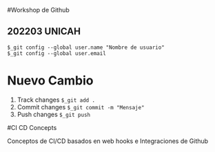 #Workshop de Github

## 202203 UNICAH

```
$_git config --global user.name "Nombre de usuario"
$_git config --global user.email 
```
# Nuevo Cambio

1) Track changes ```$_git add .```
2) Commit changes ```$_git commit -m "Mensaje"```
3) Push changes ```$_git push```

#CI CD Concepts

Conceptos de CI/CD basados en web hooks e Integraciones de Github